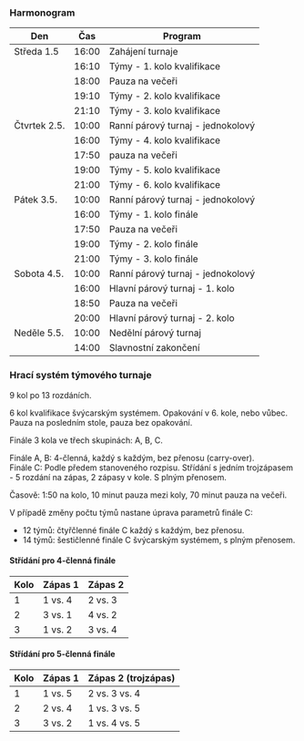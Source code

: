 ### Harmonogram

| Den          | Čas   | Program                           |
| ------------ | ----- | --------------------------------- |
| Středa 1.5   | 16:00 | Zahájení turnaje                  |
|              | 16:10 | Týmy - 1. kolo kvalifikace        |
|              | 18:00 | Pauza na večeři                   |
|              | 19:10 | Týmy - 2. kolo kvalifikace        |
|              | 21:10 | Týmy - 3. kolo kvalifikace        |
| Čtvrtek 2.5. | 10:00 | Ranní párový turnaj - jednokolový |
|              | 16:00 | Týmy - 4. kolo kvalifikace        |
|              | 17:50 | pauza na večeři                   |
|              | 19:00 | Týmy - 5. kolo kvalifikace        |
|              | 21:00 | Týmy - 6. kolo kvalifikace        |
| Pátek 3.5.   | 10:00 | Ranní párový turnaj - jednokolový |
|              | 16:00 | Týmy - 1. kolo finále             |
|              | 17:50 | Pauza na večeři                   |
|              | 19:00 | Týmy - 2. kolo finále             |
|              | 21:00 | Týmy - 3. kolo finále             |
| Sobota 4.5.  | 10:00 | Ranní párový turnaj - jednokolový |
|              | 16:00 | Hlavní párový turnaj - 1. kolo    |
|              | 18:50 | Pauza na večeři                   |
|              | 20:00 | Hlavní párový turnaj - 2. kolo    |
| Neděle 5.5.  | 10:00 | Nedělní párový turnaj             |
|              | 14:00 | Slavnostní zakončení              |

### Hrací systém týmového turnaje

9 kol po 13 rozdáních.

6 kol kvalifikace švýcarským systémem. Opakování v 6. kole, nebo vůbec. Pauza na
posledním stole, pauza bez opakování.

Finále 3 kola ve třech skupinách: A, B, C.

Finále A, B: 4-členná, každý s každým, bez přenosu (carry-over).  
Finále C: Podle předem stanoveného rozpisu. Střídání s jedním trojzápasem - 5
rozdání na zápas, 2 zápasy v kole. S plným přenosem.

Časově: 1:50 na kolo, 10 minut pauza mezi koly, 70 minut pauza na večeři.

V případě změny počtu týmů nastane úprava parametrů finále C:

- 12 týmů: čtyřčlenné finále C každý s každým, bez přenosu.
- 14 týmů: šestičlenné finále C švýcarským systémem, s plným přenosem.

#### Střídání pro 4-členná finále

| Kolo | Zápas 1 | Zápas 2 |
| ---- | ------- | ------- |
| 1    | 1 vs. 4 | 2 vs. 3 |
| 2    | 3 vs. 1 | 4 vs. 2 |
| 3    | 1 vs. 2 | 3 vs. 4 |

#### Střídání pro 5-členná finále

| Kolo | Zápas 1 | Zápas 2 (trojzápas) |
| ---- | ------- | ------------------- |
| 1    | 1 vs. 5 | 2 vs. 3 vs. 4       |
| 2    | 2 vs. 4 | 1 vs. 3 vs. 5       |
| 3    | 3 vs. 2 | 1 vs. 4 vs. 5       |
